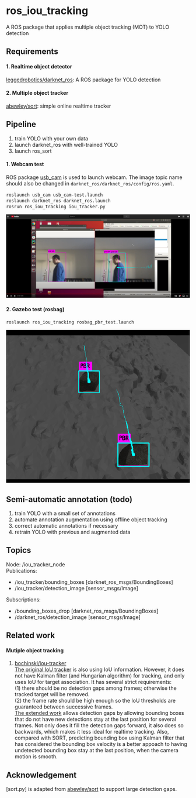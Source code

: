 # ros_iou_tracking
A ROS package that applies multiple object tracking (MOT) to YOLO detection

## Requirements
#### 1. Realtime object detector  
[leggedrobotics/darknet_ros](https://github.com/leggedrobotics/darknet_ros): A ROS package for YOLO detection

#### 2. Multiple object tracker  
[abewley/sort](https://github.com/abewley/sort): simple online realtime tracker  

## Pipeline
1. train YOLO with your own data
2. launch darknet_ros with well-trained YOLO
3. launch ros_sort

#### 1. Webcam test
ROS package [usb_cam](https://wiki.ros.org/usb_cam) is used to launch webcam. The image topic name should also be changed in `darknet_ros/darknet_ros/config/ros.yaml`.
```buildoutcfg
roslaunch usb_cam usb_cam-test.launch
roslaunch darknet_ros darknet_ros.launch
rosrun ros_iou_tracking iou_tracker.py
```
[![Video](./doc/webcam_test.png)](https://youtu.be/b8CMsl72Xr4)

#### 2. Gazebo test (rosbag)
```buildoutcfg
roslaunch ros_iou_tracking rosbag_pbr_test.launch
```
![image](./doc/gazebo_test.png)

## Semi-automatic annotation (todo)
1. train YOLO with a small set of annotations
2. automate annotation augmentation using offline object tracking
3. correct automatic annotations if necessary
4. retrain YOLO with previous and augmented data

## Topics
Node: /iou_tracker_node  
Publications: 
 * /iou_tracker/bounding_boxes [darknet_ros_msgs/BoundingBoxes]
 * /iou_tracker/detection_image [sensor_msgs/Image]

Subscriptions: 
 * /bounding_boxes_drop [darknet_ros_msgs/BoundingBoxes]
 * /darknet_ros/detection_image [sensor_msgs/Image]




## Related work
#### Mutiple object tracking
1. [bochinski/iou-tracker](https://github.com/bochinski/iou-tracker)  
[The original IoU tracker](http://elvera.nue.tu-berlin.de/files/1517Bochinski2017.pdf) is also using IoU information. However, it does not have Kalman filter (and Hungarian algorithm) for tracking, and only uses IoU for target association. It has several strict requirements:  
(1) there should be no detection gaps among frames; otherwise the tracked target will be removed.  
(2) the frame rate should be high enough so the IoU thresholds are guaranteed between successive frames.  
[The extended work](http://elvera.nue.tu-berlin.de/files/1547Bochinski2018.pdf) allows detection gaps by allowing bounding boxes that do not have new detections stay at the last position for several frames. Not only does it fill the detection gaps forward, it also does so backwards, which makes it less ideal for realtime tracking. Also, compared with SORT, predicting bounding box using Kalman filter that has considered the bounding box velocity is a better appoach to having undetected bounding box stay at the last position, when the camera motion is smooth.  

## Acknowledgement
[sort.py] is adapted from [abewley/sort](https://github.com/abewley/sort) to support large detection gaps.